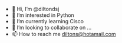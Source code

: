 - 👋 Hi, I’m @diltondsj
- 👀 I’m interested in Python
- 🌱 I’m currently learning Cisco
- 💞️ I’m looking to collaborate on ...
- 📫 How to reach me diltons@hotamail.com

<!---
diltondsj/diltondsj is a ✨ special ✨ repository because its `README.md` (this file) appears on your GitHub profile.
You can click the Preview link to take a look at your changes.
--->
